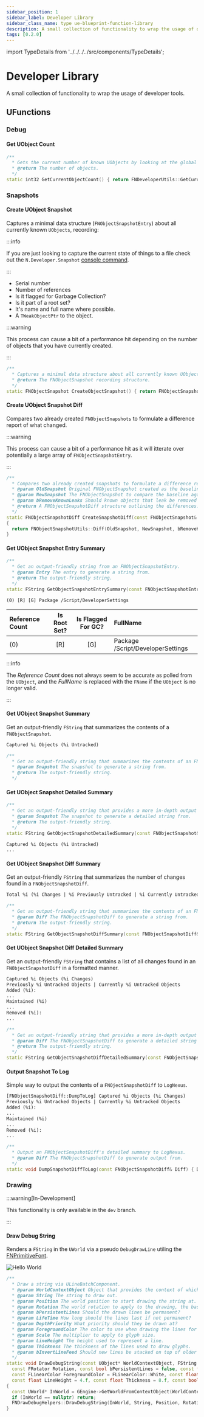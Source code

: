 ```yaml
---
sidebar_position: 1
sidebar_label: Developer Library
sidebar_class_name: type ue-blueprint-function-library
description: A small collection of functionality to wrap the usage of developer tools.
tags: [0.2.0]
---
```


import TypeDetails from '../../../../src/components/TypeDetails';

# Developer Library

<TypeDetails icon="ue-blueprint-function-library" base="UBlueprintFunctionLibrary" type="UNDeveloperLibrary" typeExtra="" headerFile="NexusCore/Public/Developer/NDeveloperLibrary" />

A small collection of functionality to wrap the usage of developer tools.

## UFunctions

### Debug

#### Get UObject Count

```cpp
/**
  * Gets the current number of known UObjects by looking at the global UObject array and subtracting the number of available spots.
  * @return The number of objects.
  */
static int32 GetCurrentObjectCount() { return FNDeveloperUtils::GetCurrentObjectCount(); };
```

### Snapshots

#### Create UObject Snapshot

Captures a minimal data structure (`FNObjectSnapshotEntry`) about all currently known `UObjects`, recording:

:::info

If you are just looking to capture the current state of things to a file check out the `N.Developer.Snapshot` [console command](../console-commands.md).

:::

- Serial number
- Number of references
- Is it flagged for Garbage Collection?
- Is it part of a root set?
- It's name and full name where possible.
- A `TWeakObjectPtr` to the object.
  
:::warning

This process can cause a bit of a performance hit depending on the number of objects that you have currently created.

:::

```cpp
/**
  * Captures a minimal data structure about all currently known UObjects.
  * @return The FNObjectSnapshot recording structure.
  */
static FNObjectSnapshot CreateObjectSnapshot() { return FNObjectSnapshotUtils::Snapshot(); }
```

#### Create UObject Snapshot Diff

Compares two already created `FNObjectSnapshots` to formulate a difference report of what changed.

:::warning

This process can cause a bit of a performance hit as it will itterate over potentially a large array of `FNObjectSnapshotEntry`.

:::

```cpp
/**
  * Compares two already created snapshots to formulate a difference report of what changed.
  * @param OldSnapshot Original FNObjectSnapshot created as the baseline.
  * @param NewSnapshot The FNObjectSnapshot to compare the baseline against.
  * @param bRemoveKnownLeaks Should known objects that leak be removed from tracking.
  * @return A FNObjectSnapshotDiff structure outlining the differences.
  */
static FNObjectSnapshotDiff CreateSnapshotDiff(const FNObjectSnapshot& OldSnapshot, const FNObjectSnapshot& NewSnapshot, const bool bRemoveKnownLeaks = false)
{
  return FNObjectSnapshotUtils::Diff(OldSnapshot, NewSnapshot, bRemoveKnownLeaks);
}
```

#### Get UObject Snapshot Entry Summary

```cpp
/**
  * Get an output-friendly string from an FNObjectSnapshotEntry.
  * @param Entry The entry to generate a string from.
  * @return The output-friendly string.
  */
static FString GetObjectSnapshotEntrySummary(const FNObjectSnapshotEntry& Entry) { return Entry.ToString(); }
```

```txt title="Snapshot Entry Line"
(0) [R] [G] Package /Script/DeveloperSettings
```

| Reference Count | Is Root Set? | Is Flagged For GC? | FullName |
|:--|:-:|:-:|:--|
|(0) | [R] | [G] | Package /Script/DeveloperSettings |

:::info

The *Reference Count* does not always seem to be accurate as polled from the `UObject`, and the *FullName* is replaced with the `FName` if the `UObject` is no longer valid.

:::

#### Get UObject Snapshot Summary

Get an output-friendly `FString` that summarizes the contents of a `FNObjectSnapshot`.

```txt title="Example Content"
Captured %i Objects (%i Untracked)
```

```cpp
/**
  * Get an output-friendly string that summarizes the contents of an FNObjectSnapshot.
  * @param Snapshot The snapshot to generate a string from.
  * @return The output-friendly string.
  */
```

#### Get UObject Snapshot Detailed Summary

```cpp
/**
  * Get an output-friendly string that provides a more in-depth output detailing the contents of an FNObjectSnapshot.
  * @param Snapshot The snapshot to generate a detailed string from.
  * @return The output-friendly string.
  */	
static FString GetObjectSnapshotDetailedSummary(const FNObjectSnapshot& Snapshot) { return Snapshot.ToDetailedString(); }
```

```txt title="Example Content"
Captured %i Objects (%i Untracked)
...
```

#### Get UObject Snapshot Diff Summary

Get an output-friendly `FString` that summarizes the number of changes found in a `FNObjectSnapshotDiff`.

```txt title="Example Content"
Total %i (%i Changes | %i Previously Untracked | %i Currently Untracked) - Added %i / Maintained %i / Removed %i
```

```cpp
/**
  * Get an output-friendly string that summarizes the contents of an FNObjectSnapshotDiff.
  * @param Diff The FNObjectSnapshotDiff to generate a string from.
  * @return The output-friendly string.
  */
static FString GetObjectSnapshotDiffSummary(const FNObjectSnapshotDiff& Diff) { return Diff.ToString(); }
```

#### Get UObject Snapshot Diff Detailed Summary

Get an output-friendly `FString` that contains a list of all changes found in an `FNObjectSnapshotDiff` in a formatted manner.

```txt title="Example Content"
Captured %i Objects (%i Changes)
Previously %i Untracked Objects | Currently %i Untracked Objects
Added (%i):
...
Maintained (%i)
...
Removed (%i):
...
```

```cpp
/**
  * Get an output-friendly string that provides a more in-depth output detailing the contents of an FNObjectSnapshotDiff.
  * @param Diff The FNObjectSnapshotDiff to generate a detailed string from.
  * @return The output-friendly string.
  */	
static FString GetObjectSnapshotDiffDetailedSummary(const FNObjectSnapshotDiff& Diff) { return Diff.ToDetailedString(); }
```

#### Output Snapshot To Log

Simple way to output the contents of a `FNOjectSnapshotDiff` to `LogNexus`.

```txt title="Example Log Output"
[FNObjectSnapshotDiff::DumpToLog] Captured %i Objects (%i Changes)
Previously %i Untracked Objects | Currently %i Untracked Objects
Added (%i):
...
Maintained (%i)
...
Removed (%i):
...
```

```cpp
/**
  * Output an FNObjectSnapshotDiff's detailed summary to LogNexus.
  * @param Diff The FNObjectSnapshotDiff to generate output from.
  */
static void DumpSnapshotDiffToLog(const FNObjectSnapshotDiff& Diff) { Diff.DumpToLog(); }
``` 


### Drawing

:::warning[In-Development]

This functionality is only available in the `dev` branch.

:::

#### Draw Debug String

Renders a `FString` in the `UWorld` via a pseudo `DebugDrawLine` utiling the [FNPrimitiveFont](primitive-font.md).

![Hello World](primitive-font-hello-world.webp)

```cpp
/**
  * Draw a string via ULineBatchComponent.
  * @param WorldContextObject Object that provides the context of which world to operate in.
  * @param String The string to draw out.
  * @param Position The world position to start drawing the string at.
  * @param Rotation The world rotation to apply to the drawing, the base orientation is backwards facing. 
  * @param bPersistentLines Should the drawn lines be permanent?
  * @param LifeTime How long should the lines last if not permanent?
  * @param DepthPriority What priority should they be drawn at?
  * @param ForegroundColor The color to use when drawing the lines for the string.
  * @param Scale The multiplier to apply to glyph size.
  * @param LineHeight The height used to represent a line.
  * @param Thickness The thickness of the lines used to draw glyphs.
  * @param bInvertLineFeed Should new lines be stacked on top of older lines?
  */
static void DrawDebugString(const UObject* WorldContextObject, FString String, const FVector Position,
  const FRotator Rotation, const bool bPersistentLines = false, const float LifeTime=-1.f, const uint8 DepthPriority = 0,
  const FLinearColor ForegroundColor = FLinearColor::White, const float Scale = 1,
  const float LineHeight = 4.f, const float Thickness = 8.f, const bool bInvertLineFeed = false)
{
  const UWorld* InWorld = GEngine->GetWorldFromContextObject(WorldContextObject, EGetWorldErrorMode::ReturnNull);
  if (InWorld == nullptr) return;
  FNDrawDebugHelpers::DrawDebugString(InWorld, String, Position, Rotation, bPersistentLines, LifeTime, DepthPriority, ForegroundColor, Scale, LineHeight, Thickness, bInvertLineFeed);		
}
```